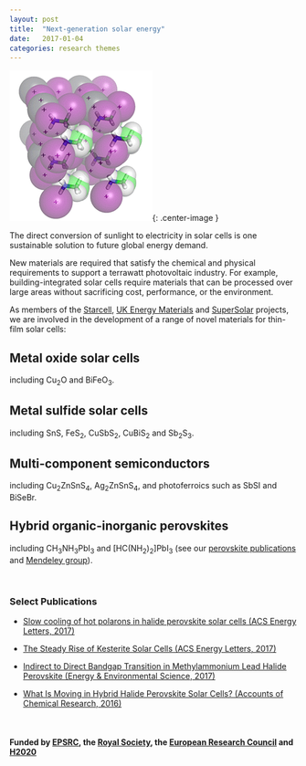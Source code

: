 ```yaml
---
layout: post
title:  "Next-generation solar energy"
date:   2017-01-04
categories: research themes
---
```


![](/gifs/mapi_18.gif){: .center-image }

The direct conversion of sunlight to electricity in solar cells is one sustainable solution to future global energy demand.

New materials are required that satisfy the chemical and physical requirements to support a terrawatt photovoltaic industry. For example, building-integrated solar cells require materials that can be processed over large areas without sacrificing cost, performance, or the environment.

As members of the [Starcell](http://www.starcell.eu), [UK Energy Materials](http://www.energy-materials.org.uk) and [SuperSolar](https://twitter.com/SuperSolarHub) projects, we are involved in the development of a range of novel materials for thin-film solar cells:

## Metal oxide solar cells 
including Cu<sub>2</sub>O and BiFeO<sub>3</sub>.

## Metal sulfide solar cells
including SnS, FeS<sub>2</sub>, CuSbS<sub>2</sub>, CuBiS<sub>2</sub> and Sb<sub>2</sub>S<sub>3</sub>.

## Multi-component semiconductors
including Cu<sub>2</sub>ZnSnS<sub>4</sub>, Ag<sub>2</sub>ZnSnS<sub>4</sub>, and 
photoferroics such as SbSI and BiSeBr.

## Hybrid organic-inorganic perovskites 
including CH<sub>3</sub>NH<sub>3</sub>PbI<sub>3</sub> and [HC(NH<sub>2</sub>)<sub>2</sub>]PbI<sub>3</sub>
(see our [perovskite publications](/assets/wmd_perovskites.txt) and [Mendeley group](https://www.mendeley.com/community/425e1ce0-9d62-3498-a2f1-aa5c5a07c27e/)).

<br>

### Select Publications

- [Slow cooling of hot polarons in halide perovskite solar cells (ACS Energy Letters, 2017)](http://pubs.acs.org/doi/pdf/10.1021/acsenergylett.7b00862)

- [The Steady Rise of Kesterite Solar Cells (ACS Energy Letters, 2017)](http://pubs.acs.org/articlesonrequest/AOR-DfQrdu9v4gxXNAJaDUMb)

- [Indirect to Direct Bandgap Transition in Methylammonium Lead Halide Perovskite (Energy & Environmental Science, 2017)](http://pubs.rsc.org/en/Content/ArticleLanding/2017/EE/C6EE03474H#!divAbstract) 

- [What Is Moving in Hybrid Halide Perovskite Solar Cells? (Accounts of Chemical Research, 2016)](http://pubsdc3.acs.org/doi/abs/10.1021/acs.accounts.5b00431)

<br>

#### Funded by [EPSRC](http://gow.epsrc.ac.uk/NGBOViewPerson.aspx?PersonId=-250227), the [Royal Society](https://royalsociety.org/grants-schemes-awards/grants/university-research/), the [European Research Council](https://erc.europa.eu/) and [H2020](https://ec.europa.eu/programmes/horizon2020/)
